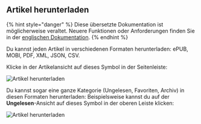 Artikel herunterladen
---------------------

{% hint style="danger" %}
Diese übersetzte Dokumentation ist möglicherweise veraltet. Neuere Funktionen oder Anforderungen finden Sie in der [englischen Dokumentation](https://doc.wallabag.org/en/).
{% endhint %}

Du kannst jeden Artikel in verschiedenen Formaten herunterladen: ePUB,
MOBI, PDF, XML, JSON, CSV.

Klicke in der Artikelansicht auf dieses Symbol in der Seitenleiste:

![Artikel herunterladen](../../../img/user/download_article.png)

Du kannst sogar eine ganze Kategorie (Ungelesen, Favoriten, Archiv) in
diesen Formaten herunterladen: Beispielsweise kannst du auf der
**Ungelesen**-Ansicht auf dieses Symbol in der oberen Leiste klicken:

![Artikel herunterladen](../../../img/user/download_articles.png)
